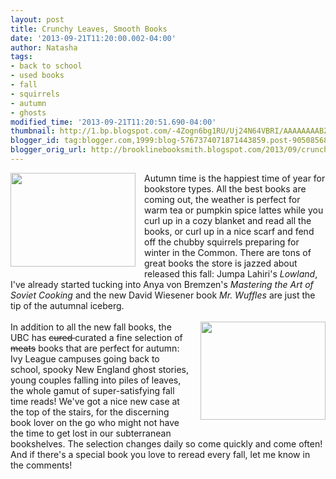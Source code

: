 ```yaml
---
layout: post
title: Crunchy Leaves, Smooth Books
date: '2013-09-21T11:20:00.002-04:00'
author: Natasha
tags:
- back to school
- used books
- fall
- squirrels
- autumn
- ghosts
modified_time: '2013-09-21T11:20:51.690-04:00'
thumbnail: http://1.bp.blogspot.com/-4Zogn6bg1RU/Uj24N64VBRI/AAAAAAAABZM/2e44UbbXwGo/s72-c/Eastern_Grey_Squirrel-black.jpg
blogger_id: tag:blogger.com,1999:blog-5767374071871443859.post-9050856880301809889
blogger_orig_url: http://brooklinebooksmith.blogspot.com/2013/09/crunchy-leaves-smooth-books.html
---
```


<div class="separator" style="clear: both; text-align: center;"><a href="http://1.bp.blogspot.com/-4Zogn6bg1RU/Uj24N64VBRI/AAAAAAAABZM/2e44UbbXwGo/s1600/Eastern_Grey_Squirrel-black.jpg" imageanchor="1" style="clear: left; float: left; margin-bottom: 1em; margin-right: 1em;"><img border="0" height="150" src="http://1.bp.blogspot.com/-4Zogn6bg1RU/Uj24N64VBRI/AAAAAAAABZM/2e44UbbXwGo/s200/Eastern_Grey_Squirrel-black.jpg" width="200" /></a></div>Autumn time is the happiest time of year for bookstore types. All the best books are coming out, the weather is perfect for warm tea or pumpkin spice lattes while you curl up in a cozy blanket and read all the books, or curl up in a nice scarf and fend off the chubby squirrels preparing for winter in the Common. There are tons of great books the store is jazzed about released this fall: Jumpa Lahiri's <i>Lowland</i>, I've already started tucking into Anya von Bremzen's <i>Mastering the Art of Soviet Cooking</i>&nbsp;and the new David Wiesener book <i>Mr. Wuffles</i> are just the tip of the autumnal iceberg.<br /><br /><div class="separator" style="clear: both; text-align: center;"><a href="http://4.bp.blogspot.com/-PEZOBsPo3VA/Uj24qg39ZCI/AAAAAAAABZU/6yYbx9KEnNU/s1600/John_Quidor_-_Headless_Horseman_Pursuing_Ichabod_Crane_-_Smithsonian.jpg" imageanchor="1" style="clear: right; float: right; margin-bottom: 1em; margin-left: 1em;"><img border="0" height="157" src="http://4.bp.blogspot.com/-PEZOBsPo3VA/Uj24qg39ZCI/AAAAAAAABZU/6yYbx9KEnNU/s200/John_Quidor_-_Headless_Horseman_Pursuing_Ichabod_Crane_-_Smithsonian.jpg" width="200" /></a></div>In addition to all the new fall books, the UBC has <strike>cured </strike>curated a fine selection of <strike>meats</strike>&nbsp;books that are perfect for autumn: Ivy League campuses going back to school, spooky New England ghost stories, young couples falling into piles of leaves, the whole gamut of super-satisfying fall time reads! We've got a nice new case at the top of the stairs, for the discerning book lover on the go who might not have the time to get lost in our subterranean bookshelves. The selection changes daily so come quickly and come often! And if there's a special book you love to reread every fall, let me know in the comments!<br /><br /><br />